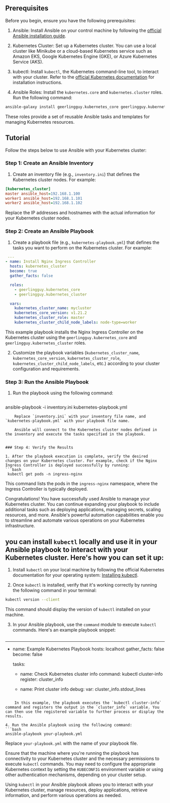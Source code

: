 ## Prerequisites

Before you begin, ensure you have the following prerequisites:

1. Ansible: Install Ansible on your control machine by following the [official Ansible installation guide](https://docs.ansible.com/ansible/latest/installation_guide/index.html).
    
2. Kubernetes Cluster: Set up a Kubernetes cluster. You can use a local cluster like Minikube or a cloud-based Kubernetes service such as Amazon EKS, Google Kubernetes Engine (GKE), or Azure Kubernetes Service (AKS).
    
3. kubectl: Install `kubectl`, the Kubernetes command-line tool, to interact with your cluster. Refer to the [official Kubernetes documentation](https://kubernetes.io/docs/tasks/tools/) for installation instructions.
    
4. Ansible Roles: Install the `kubernetes.core` and `kubernetes.cluster` roles. Run the following command:
```bash
ansible-galaxy install geerlingguy.kubernetes_core geerlingguy.kubernetes_cluster
```
  
These roles provide a set of reusable Ansible tasks and templates for managing Kubernetes resources. 

## Tutorial

Follow the steps below to use Ansible with your Kubernetes cluster:

### Step 1: Create an Ansible Inventory

1. Create an inventory file (e.g., `inventory.ini`) that defines the Kubernetes cluster nodes. For example:
```ini
[kubernetes_cluster]
master ansible_host=192.168.1.100
worker1 ansible_host=192.168.1.101
worker2 ansible_host=192.168.1.102
```

Replace the IP addresses and hostnames with the actual information for your Kubernetes cluster nodes.

### Step 2: Create an Ansible Playbook

1. Create a playbook file (e.g., `kubernetes-playbook.yml`) that defines the tasks you want to perform on the Kubernetes cluster. For example:
```yaml
 ---
- name: Install Nginx Ingress Controller
  hosts: kubernetes_cluster
  become: true
  gather_facts: false

  roles:
    - geerlingguy.kubernetes_core
    - geerlingguy.kubernetes_cluster

  vars:
    kubernetes_cluster_name: mycluster
    kubernetes_core_version: v1.21.2
    kubernetes_cluster_role: master
    kubernetes_cluster_child_node_labels: node-type=worker

```

This example playbook installs the Nginx Ingress Controller on the Kubernetes cluster using the `geerlingguy.kubernetes_core` and `geerlingguy.kubernetes_cluster` roles.

2. Customize the playbook variables (`kubernetes_cluster_name`, `kubernetes_core_version`, `kubernetes_cluster_role`, `kubernetes_cluster_child_node_labels`, etc.) according to your cluster configuration and requirements.
    

### Step 3: Run the Ansible Playbook

1. Run the playbook using the following command:

    ```bash
 ansible-playbook -i inventory.ini kubernetes-playbook.yml
```
    Replace `inventory.ini` with your inventory file name, and `kubernetes-playbook.yml` with your playbook file name.
    
    Ansible will connect to the Kubernetes cluster nodes defined in the inventory and execute the tasks specified in the playbook.
    

### Step 4: Verify the Results

1. After the playbook execution is complete, verify the desired changes on your Kubernetes cluster. For example, check if the Nginx Ingress Controller is deployed successfully by running:
```bash
 kubectl get pods -n ingress-nginx
```

This command lists the pods in the `ingress-nginx` namespace, where the Ingress Controller is typically deployed.  

Congratulations! You have successfully used Ansible to manage your Kubernetes cluster. You can continue expanding your playbook to include additional tasks such as deploying applications, managing secrets, scaling resources, and more. Ansible's powerful automation capabilities enable you to streamline and automate various operations on your Kubernetes infrastructure.

## you can install `kubectl` locally and use it in your Ansible playbook to interact with your Kubernetes cluster. Here's how you can set it up:

1. Install `kubectl` on your local machine by following the official Kubernetes documentation for your operating system: [Installing kubectl](https://kubernetes.io/docs/tasks/tools/install-kubectl/).
    
2. Once `kubectl` is installed, verify that it's working correctly by running the following command in your terminal:
```bash
kubectl version --client
```

This command should display the version of `kubectl` installed on your machine.
 
3. In your Ansible playbook, use the `command` module to execute `kubectl` commands. Here's an example playbook snippet:
     ```yaml
---
- name: Example Kubernetes Playbook
  hosts: localhost
  gather_facts: false
  become: false

  tasks:
    - name: Check Kubernetes cluster info
      command: kubectl cluster-info
      register: cluster_info

    - name: Print cluster info
      debug:
        var: cluster_info.stdout_lines

```
    
    In this example, the playbook executes the `kubectl cluster-info` command and registers the output in the `cluster_info` variable. You can then use the registered variable to further process or display the results.
    
4. Run the Ansible playbook using the following command:
```bash
ansible-playbook your-playbook.yml
```
 
Replace `your-playbook.yml` with the name of your playbook file.


Ensure that the machine where you're running the playbook has connectivity to your Kubernetes cluster and the necessary permissions to execute `kubectl` commands. You may need to configure the appropriate Kubernetes context by setting the `KUBECONFIG` environment variable or using other authentication mechanisms, depending on your cluster setup.

Using `kubectl` in your Ansible playbook allows you to interact with your Kubernetes cluster, manage resources, deploy applications, retrieve information, and perform various operations as needed.